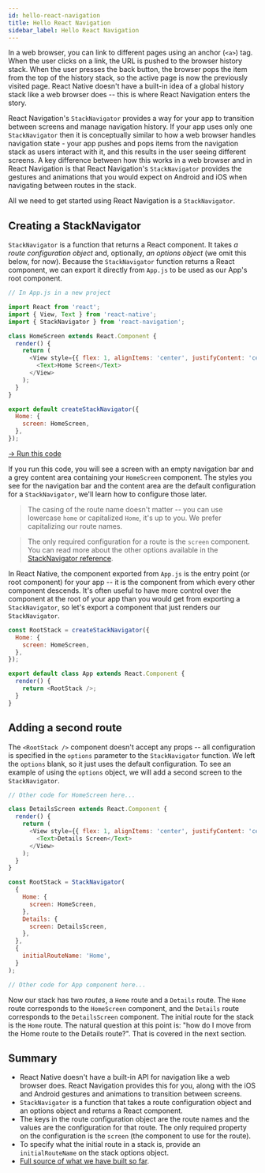 ```yaml
---
id: hello-react-navigation
title: Hello React Navigation
sidebar_label: Hello React Navigation
---
```


In a web browser, you can link to different pages using an anchor (`<a>`) tag. When the user clicks on a link, the URL is pushed to the browser history stack. When the user presses the back button, the browser pops the item from the top of the history stack, so the active page is now the previously visited page. React Native doesn't have a built-in idea of a global history stack like a web browser does -- this is where React Navigation enters the story.

React Navigation's `StackNavigator` provides a way for your app to transition between screens and manage navigation history. If your app uses only one `StackNavigator` then it is conceptually similar to how a  web browser handles navigation state - your app pushes and pops items from the navigation stack as users interact with it, and this results in the user seeing different screens. A key difference between how this works in a web browser and in React Navigation is that React Navigation's `StackNavigator` provides the gestures and animations that you would expect on Android and iOS when navigating between routes in the stack.

All we need to get started using React Navigation is a `StackNavigator`.

## Creating a StackNavigator

`StackNavigator` is a function that returns a React component. It takes _a route configuration object_ and, optionally, _an options object_ (we omit this below, for now). Because the `StackNavigator` function returns a React component, we can export it directly from `App.js` to be used as our App's root component.

```javascript
// In App.js in a new project

import React from 'react';
import { View, Text } from 'react-native';
import { StackNavigator } from 'react-navigation';

class HomeScreen extends React.Component {
  render() {
    return (
      <View style={{ flex: 1, alignItems: 'center', justifyContent: 'center' }}>
        <Text>Home Screen</Text>
      </View>
    );
  }
}

export default createStackNavigator({
  Home: {
    screen: HomeScreen,
  },
});
```
<a href="https://snack.expo.io/@react-navigation/hello-world" target="blank" class="run-code-button">&rarr; Run this code</a>

If you run this code, you will see a screen with an empty navigation bar and a grey content area containing your `HomeScreen` component. The styles you see for the navigation bar and the content area are the default configuration for a `StackNavigator`, we'll learn how to configure those later.

> The casing of the route name doesn't matter -- you can use lowercase `home` or capitalized `Home`, it's up to you. We prefer capitalizing our route names.

> The only required configuration for a route is the `screen` component. You can read more about the other options available in the [StackNavigator reference](stack-navigator.html).

In React Native, the component exported from `App.js` is the entry point (or root component) for your app -- it is the component from which every other component descends. It's often useful to have more control over the component at the root of your app than you would get from exporting a `StackNavigator`, so let's export a component that just renders our `StackNavigator`.

```js
const RootStack = createStackNavigator({
  Home: {
    screen: HomeScreen,
  },
});

export default class App extends React.Component {
  render() {
    return <RootStack />;
  }
}
```

## Adding a second route

The `<RootStack />` component doesn't accept any props -- all configuration is specified in the `options` parameter to the `StackNavigator` function. We left the `options` blank, so it just uses the default configuration. To see an example of using the `options` object, we will add a second screen to the `StackNavigator`.

```js
// Other code for HomeScreen here...

class DetailsScreen extends React.Component {
  render() {
    return (
      <View style={{ flex: 1, alignItems: 'center', justifyContent: 'center' }}>
        <Text>Details Screen</Text>
      </View>
    );
  }
}

const RootStack = StackNavigator(
  {
    Home: {
      screen: HomeScreen,
    },
    Details: {
      screen: DetailsScreen,
    },
  },
  {
    initialRouteName: 'Home',
  }
);

// Other code for App component here...
```

Now our stack has two *routes*, a `Home` route and a `Details` route. The `Home` route corresponds to the `HomeScreen` component, and the `Details` route corresponds to the `DetailsScreen` component. The initial route for the stack is the `Home` route. The natural question at this point is: "how do I move from the Home route to the Details route?". That is covered in the next section.

## Summary

- React Native doesn't have a built-in API for navigation like a web browser does. React Navigation provides this for you, along with the iOS and Android gestures and animations to transition between screens.
- `StackNavigator` is a function that takes a route configuration object and an options object and returns a React component.
- The keys in the route configuration object are the route names and the values are the configuration for that route. The only required property on the configuration is the `screen` (the component to use for the route).
- To specify what the initial route in a stack is, provide an `initialRouteName` on the stack options object.
- [Full source of what we have built so far](https://snack.expo.io/@react-navigation/hello-react-navigation).
